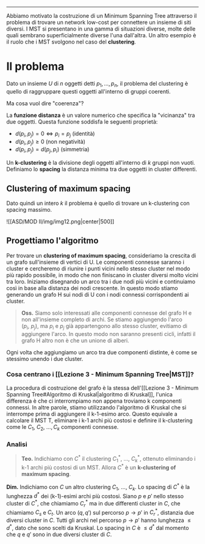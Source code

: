 ----
Abbiamo motivato la costruzione di un Minimum Spanning Tree attraverso il problema di trovare un network low-cost per connettere un insieme di siti diversi. 
I MST si presentano in una gamma di situazioni diverse, molte delle quali sembrano superficialmente diverse l'una dall'altra.
Un altro esempio è il ruolo che i MST svolgono nel caso del **clustering**.

# Il problema
Dato un insieme $U$ di $n$ oggetti detti $p_{1},\dots,p_{n}$, il problema del clustering è quello di raggruppare questi oggetti all'interno di gruppi coerenti.

Ma cosa vuol dire "coerenza"? 

La **funzione distanza** è un valore numerico che specifica la "vicinanza" tra due oggetti. Questa funzione soddisfa le seguenti proprietà:
- $d(p_{i},p_{j})=0\iff p_{i}=p_{j}$ (identità)
- $d(p_{i},p_{j})\geq0$ (non negatività)
- $d(p_{i},p_{j})=d(p_{j},p_{i})$ (simmetria)

Un **k-clustering** è la divisione degli oggetti all'interno di $k$ gruppi non vuoti.
Definiamo lo **spacing** la distanza minima tra due oggetti in cluster differenti.
## Clustering of maximum spacing
Dato quindi un intero $k$ il problema è quello di trovare un k-clustering con spacing massimo. 

![[ASD/MOD II/img/img12.png|center|500]]


## Progettiamo l'algoritmo
Per trovare un **clustering of maximum spacing**, consideriamo la crescita di un grafo sull'insieme di vertici di U. Le componenti connesse saranno i cluster e cercheremo di riunire i punti vicini nello stesso cluster nel modo più rapido possibile, in modo che non finiscano in cluster diversi molto vicini tra loro. 
Iniziamo disegnando un arco tra i due nodi più vicini e continuiamo così in base alla distanza dei nodi crescente. In questo modo stiamo generando un grafo H sui nodi di U con i nodi connessi corrispondenti ai cluster. 

>**Oss.**
>Siamo solo interessati alle componenti connesse del grafo H e non all'insieme completo di archi. Se stiamo aggiungendo l'arco $(p_{i},\: p_{j})$, ma $p_{i}$ e $p_{j}$ già appartengono allo stesso cluster, evitiamo di aggiungere l'arco. In questo modo non saranno presenti cicli, infatti il grafo H altro non è che un unione di alberi.

Ogni volta che aggiungiamo un arco tra due componenti distinte, è come se stessimo unendo i due cluster.

### Cosa centrano i [[Lezione 3 - Minimum Spanning Tree|MST]]?
La procedura di costruzione del grafo è la stessa dell'[[Lezione 3 - Minimum Spanning Tree#Algoritmo di Kruskal|algoritmo di Kruskal]], l'unica differenza è che ci interrompiamo non appena troviamo k componenti connessi. In altre parole, stiamo utilizzando l'algoritmo di Kruskal che si interrompe prima di aggiungere il k-1-esimo arco. 
Questo equivale a calcolare il MST T, eliminare i k-1 archi più costosi e definire il k-clustering come le $C_1,\:C_2,\: \dots, C_k$ componenti connesse.

### Analisi

>**Teo.**
>Indichiamo con $C^*$ il clustering $C_{1}^*,\:\dots,\:C_{k}^*$, ottenuto eliminando i k-1 archi più costosi di un MST.  Allora $C^*$ è un **k-clustering of maximum spacing**.

**Dim.**
Indichiamo con $C$ un altro clustering $C_1,\:\dots,\:C_k$. Lo spacing di $C^*$ è la lunghezza $d^*$ dei (k-1)-esimi archi più costosi. Siano $p$ e $p'$  nello stesso cluster di $C^*$, che chiamiamo $C_r^*$ ma in due differenti cluster in $C$, che chiamiamo $C_s$ e $C_t$.
Un arco $(q, q')$ sul percorso $p \rightarrow p'$ in $C_r^*$, distanzia due diversi cluster in $C$.
Tutti gli archi nel percorso $p \rightarrow p'$ hanno lunghezza $\leq d^*$, dato che sono scelti da Kruskal.
Lo spacing in $C$ è $\leq d^*$ dal momento che $q$ e $q'$ sono in due diversi cluster di $C$.



